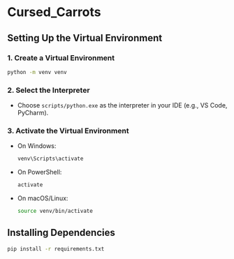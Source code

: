 # Cursed_Carrots

## Setting Up the Virtual Environment

### 1. Create a Virtual Environment
```sh
python -m venv venv
```

### 2. Select the Interpreter
- Choose `scripts/python.exe` as the interpreter in your IDE (e.g., VS Code, PyCharm).

### 3. Activate the Virtual Environment
- On Windows:
  ```sh
  venv\Scripts\activate
  ```
- On PowerShell:
  ```sh
  activate
  ```
- On macOS/Linux:
  ```sh
  source venv/bin/activate
  ```

## Installing Dependencies
```sh
pip install -r requirements.txt
```


